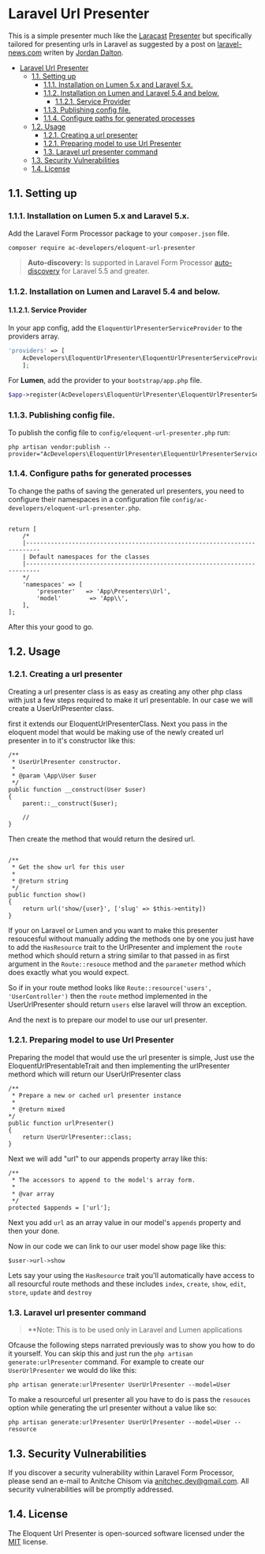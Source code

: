 # Laravel Url Presenter
This is a simple presenter much like the [Laracast](https://github.com/laracasts) [Presenter](https://github.com/laracasts/Presenter) but specifically tailored for presenting urls in Laravel as suggested by a post on [laravel-news.com](https://laravel-news.com/leverage-eloquent-to-prepare-your-urls) writen by [Jordan Dalton](https://laravel-news.com/@jordandalton).

<!-- TOC -->

- [Laravel Url Presenter](#laravel-url-presenter)
    - [1.1. Setting up](#11-setting-up)
        - [1.1.1. Installation on Lumen 5.x and Laravel 5.x.](#111-installation-on-lumen-5x-and-laravel-5x)
        - [1.1.2. Installation on Lumen and Laravel 5.4 and below.](#112-installation-on-lumen-and-laravel-54-and-below)
            - [1.1.2.1. Service Provider](#1121-service-provider)
        - [1.1.3. Publishing config file.](#113-publishing-config-file)
        - [1.1.4. Configure paths for generated processes](#114-configure-paths-for-generated-processes)
    - [1.2. Usage](#12-usage)
        - [1.2.1. Creating a url presenter](#121-creating-a-url-presenter)
        - [1.2.1. Preparing model to use Url Presenter](#121-preparing-model-to-use-url-presenter)
        - [1.3. Laravel url presenter command](#13-laravel-url-presenter-command)
    - [1.3. Security Vulnerabilities](#13-security-vulnerabilities)
    - [1.4. License](#14-license)

<!-- /TOC -->

## 1.1. Setting up
### 1.1.1. Installation on Lumen 5.x and Laravel 5.x.
Add the Laravel Form Processor package to your `composer.json` file.

```
composer require ac-developers/eloquent-url-presenter
```

> **Auto-discovery:** Is supported in Laravel Form Processor [auto-discovery](https://medium.com/@taylorotwell/package-auto-discovery-in-laravel-5-5-ea9e3ab20518) for Laravel 5.5 and greater.

### 1.1.2. Installation on Lumen and Laravel 5.4 and below.
#### 1.1.2.1. Service Provider

In your app config, add the `EloquentUrlPresenterServiceProvider` to the providers array.

```php
'providers' => [
    AcDevelopers\EloquentUrlPresenter\EloquentUrlPresenterServiceProvider::class,
    ];
```

For **Lumen**, add the provider to your `bootstrap/app.php` file.

```php
$app->register(AcDevelopers\EloquentUrlPresenter\EloquentUrlPresenterServiceProvider::class);
```
### 1.1.3. Publishing config file.
To publish the config file to `config/eloquent-url-presenter.php` run:

```
php artisan vendor:publish --provider="AcDevelopers\EloquentUrlPresenter\EloquentUrlPresenterServiceProvider"
```

### 1.1.4. Configure paths for generated processes
To change the paths of saving the generated url presenters, you need to configure their namespaces in a configuration file `config/ac-developers/eloquent-url-presenter.php`.

```

return [
    /*
    |--------------------------------------------------------------------------
    | Default namespaces for the classes
    |--------------------------------------------------------------------------
    */
    'namespaces' => [
        'presenter'   => 'App\Presenters\Url',
        'model'        => 'App\\',
    ],
];
```


After this your good to go.

## 1.2. Usage

### 1.2.1. Creating a url presenter 
Creating a url presenter class is as easy as creating any other php class with just a few steps required to make it url presentable. In our case we will create a UserUrlPresenter class.

first it extends our EloquentUrlPresenterClass. Next you pass in the eloquent model that would be making use of the newly created url presenter in to it's constructor like this:
```
/**
 * UserUrlPresenter constructor.
 *
 * @param \App\User $user
 */
public function __construct(User $user)
{
    parent::__construct($user);

    //
}
```
Then create the method that would return the desired url.
```

/**
 * Get the show url for this user
 *
 * @return string
 */
public function show()
{
    return url('show/{user}', ['slug' => $this->entity])
}
```
If your on Laravel or Lumen and you want to make this presenter resoucesful without manually adding the methods one by one you just have to add the `HasResource` trait to the UrlPresenter and implement the `route` method which should return a string similar to that passed in as first argument in the `Route::resouce` method and the `parameter` method which does exactly what you would expect.

So if in your route method looks like `Route::resource('users', 'UserController')` then the `route` method implemented in the UserUrlPresenter should return `users` else laravel will throw an exception.

And the next is to prepare our model to use our url presenter.

### 1.2.1. Preparing model to use Url Presenter
Preparing the model that would use the url presenter is simple,  Just use the EloquentUrlPresentableTrait and then implementing the urlPresenter methord which will return our UserUrlPresenter class

```
/**
 * Prepare a new or cached url presenter instance
 *
 * @return mixed
*/
public function urlPresenter()
{
    return UserUrlPresenter::class;
}
```
Next we will add "url" to our appends property array like this:

```
/**
 * The accessors to append to the model's array form.
 *
 * @var array
 */
protected $appends = ['url'];
```

Next you add `url` as an array value in our model's `appends` property and then your done.

Now in our code we can link to our user model show page like this:

```
$user->url->show
```
Lets say your using the `HasResource` trait you'll automatically have access to all resourcful route methods and these includes `index`, `create`, `show`, `edit`, `store`, `update` and `destroy`

### 1.3. Laravel url presenter command

> **Note: This is to be used only in Laravel and Lumen applications

Ofcause the following steps narrated previously was to show you how to do it yourself. You can skip this and just run the `php artisan generate:urlPresenter` command. For example to create our `UserUrlPresenter` we would do like this: 

```
php artisan generate:urlPresenter UserUrlPresenter --model=User
```

To make a resourceful url presenter all you have to do is pass the `resouces` option while generating the url presenter without a value like so:

```
php artisan generate:urlPresenter UserUrlPresenter --model=User --resource
```

## 1.3. Security Vulnerabilities
If you discover a security vulnerability within Laravel Form Processor, please send an e-mail to Anitche Chisom via anitchec.dev@gmail.com. All security vulnerabilities will be promptly addressed.

## 1.4. License
The Eloquent Url Presenter is open-sourced software licensed under the [MIT](LICENSE) license.